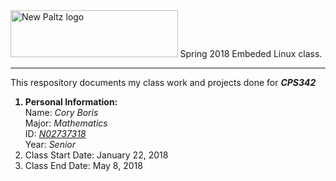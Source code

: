 <!DOCTYPE html>
<html>
<body>
<img src="https://www.newpaltz.edu/media/identity/logos/newpaltzlogo.jpg" alt="New Paltz logo" width="267.50000025" height="75">
Spring 2018 Embeded Linux class.
<hr>
This respository documents my class work and projects done for <b><i>CPS342</b></i>
<ol>
  <b><li>Personal Information:</li></b>
		Name: <i>Cory Boris</i>
    	<br>Major: <i>Mathematics</i>	
    	<br>ID: <i><a href="https://www.github.com/N02737318 ">N02737318</a></i>
    	<br>Year: <i>Senior</i>
	<li>Class Start Date: January 22, 2018</li>
        <li>Class End Date: May 8, 2018</li>
</ol>  
</body>







